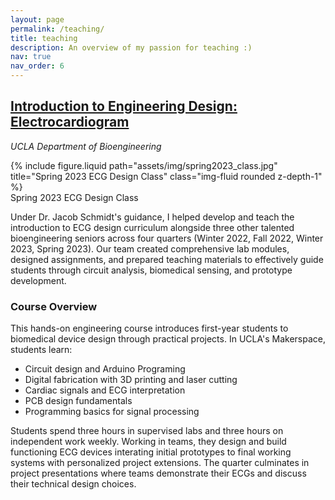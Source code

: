 ```yaml
---
layout: page
permalink: /teaching/
title: teaching
description: An overview of my passion for teaching :) 
nav: true
nav_order: 6
---
```

## [Introduction to Engineering Design: Electrocardiogram](https://www.bioeng.ucla.edu/engineering-96-undergraduate-instructors-teach-classes-on-design-build-and-test/)
*UCLA Department of Bioengineering*

<div class="row">
    <div class="col-sm mt-3 mt-md-0">
        {% include figure.liquid path="assets/img/spring2023_class.jpg" title="Spring 2023 ECG Design Class" class="img-fluid rounded z-depth-1" %}
    </div>
</div>
<div class="caption">
    Spring 2023 ECG Design Class
</div>


Under Dr. Jacob Schmidt's guidance, I helped develop and teach the introduction to ECG design curriculum alongside three other talented bioengineering seniors across four quarters (Winter 2022, Fall 2022, Winter 2023, Spring 2023). Our team created comprehensive lab modules, designed assignments, and prepared teaching materials to effectively guide students through circuit analysis, biomedical sensing, and prototype development.

### Course Overview

This hands-on engineering course introduces first-year students to biomedical device design through practical projects. In UCLA's Makerspace, students learn:
- Circuit design and Arduino Programing 
- Digital fabrication with 3D printing and laser cutting
- Cardiac signals and ECG interpretation 
- PCB design fundamentals
- Programming basics for signal processing

Students spend three hours in supervised labs and three hours on independent work weekly. Working in teams, they design and build functioning ECG devices interating initial prototypes to final working systems with personalized project extensions. The quarter culminates in project presentations where teams demonstrate their ECGs and discuss their technical design choices.
